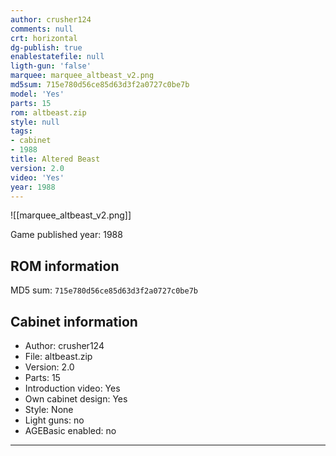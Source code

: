 ```yaml
---
author: crusher124
comments: null
crt: horizontal
dg-publish: true
enablestatefile: null
ligth-gun: 'false'
marquee: marquee_altbeast_v2.png
md5sum: 715e780d56ce85d63d3f2a0727c0be7b
model: 'Yes'
parts: 15
rom: altbeast.zip
style: null
tags:
- cabinet
- 1988
title: Altered Beast
version: 2.0
video: 'Yes'
year: 1988
---
```


![[marquee_altbeast_v2.png]]

Game published year: 1988

## ROM information

MD5 sum: `715e780d56ce85d63d3f2a0727c0be7b` 

## Cabinet information

- Author: crusher124
- File: altbeast.zip
- Version: 2.0
- Parts: 15
- Introduction video: Yes
- Own cabinet design: Yes
- Style: None
- Light guns: no
- AGEBasic enabled: no

---
